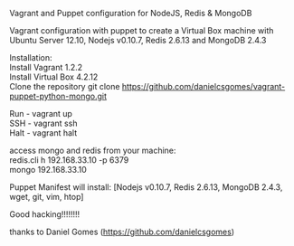 Vagrant and Puppet configuration for NodeJS, Redis & MongoDB

Vagrant configuration with puppet to create a Virtual Box machine with Ubuntu Server 12.10, Nodejs v0.10.7, Redis 2.6.13 and MongoDB 2.4.3


Installation:<br>
Install Vagrant 1.2.2<br>
Install Virtual Box 4.2.12<br>
Clone the repository git clone https://github.com/danielcsgomes/vagrant-puppet-python-mongo.git<br>

Run - vagrant up<br>
SSH - vagrant ssh<br>
Halt - vagrant halt<br>



access mongo and redis from your machine:<br>
redis.cli h 192.168.33.10 -p 6379<br>
mongo 192.168.33.10



Puppet Manifest will install:
[Nodejs v0.10.7, Redis 2.6.13, MongoDB 2.4.3, wget, git, vim, htop]



Good hacking!!!!!!!!


thanks to Daniel Gomes (https://github.com/danielcsgomes)
